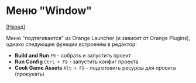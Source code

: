 # Меню "Window"

[[Назад]](@MenuBar.MenuBar)

Меню "подтягивается" из Orange Launcher (и зависит от Orange Plugins), однако следующие функции встроенны в редактор:
* **Build and Run** `F9` - собрать и запустить проект
* **Run Config** `Ctrl + F9` - запустить конфиг проекта
* **Cook Game Assets** `Alt + F9` - подготовить ресурсы для проекта (прокукать)